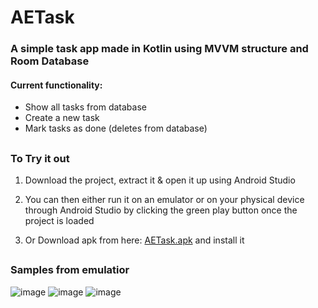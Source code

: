 # AETask
### A simple task app made in Kotlin using MVVM structure and Room Database
#### Current functionality: 
- Show all tasks from database
- Create a new task
- Mark tasks as done (deletes from database)
##
### To Try it out
1. Download the project, extract it & open it up using Android Studio
   
2. You can then either run it on an emulator or on your physical device through Android Studio by clicking the green play button once the project is loaded

3. Or Download apk from here: [AETask.apk](https://github.com/Abrei852/AETask/blob/302f483901b4e85bedac3aab8392ec0f28ab85b9/AETask.apk) and install it
##

### Samples from emulatior
![image](https://github.com/user-attachments/assets/dac16728-f90c-4b3a-b4ff-a60c9985e97d)
![image](https://github.com/user-attachments/assets/ecac74b6-49c4-444c-b4b4-debc63e27f8d)
![image](https://github.com/user-attachments/assets/0aee60ce-4f40-478a-b0b2-207148adc157)







